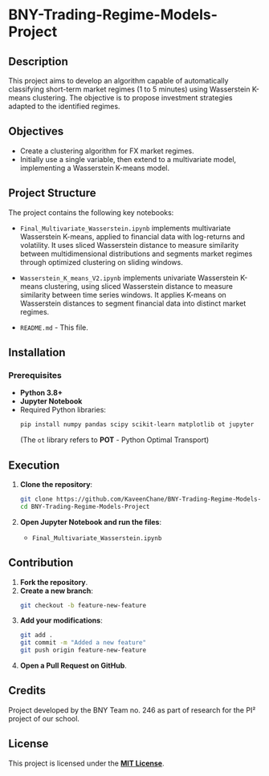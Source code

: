 # BNY-Trading-Regime-Models-Project

## Description
This project aims to develop an algorithm capable of automatically classifying short-term market regimes (1 to 5 minutes) using Wasserstein K-means clustering. The objective is to propose investment strategies adapted to the identified regimes.

## Objectives
- Create a clustering algorithm for FX market regimes.
- Initially use a single variable, then extend to a multivariate model, implementing a Wasserstein K-means model.

## Project Structure
The project contains the following key notebooks:

- `Final_Multivariate_Wasserstein.ipynb` implements multivariate Wasserstein K-means, applied to financial data with log-returns and volatility. It uses sliced Wasserstein distance to measure similarity between multidimensional distributions and segments market regimes through optimized clustering on sliding windows.
  
- `Wasserstein_K_means_V2.ipynb` implements univariate Wasserstein K-means clustering, using sliced Wasserstein distance to measure similarity between time series windows. It applies K-means on Wasserstein distances to segment financial data into distinct market regimes. 

- `README.md` - This file.

## Installation

### Prerequisites
- **Python 3.8+**
- **Jupyter Notebook**
- Required Python libraries:
  ```bash
  pip install numpy pandas scipy scikit-learn matplotlib ot jupyter
  ```
  (The `ot` library refers to **POT** - Python Optimal Transport) 

## Execution

1. **Clone the repository**:
   ```bash
   git clone https://github.com/KaveenChane/BNY-Trading-Regime-Models-Project.git
   cd BNY-Trading-Regime-Models-Project
   ```

2. **Open Jupyter Notebook and run the files**:
   - `Final_Multivariate_Wasserstein.ipynb`

## Contribution

1. **Fork the repository**.
2. **Create a new branch**:
   ```bash
   git checkout -b feature-new-feature
   ```
3. **Add your modifications**:
   ```bash
   git add .
   git commit -m "Added a new feature"
   git push origin feature-new-feature
   ```
4. **Open a Pull Request on GitHub**.

## Credits

Project developed by the BNY Team no. 246 as part of research for the PI² project of our school.

## License

This project is licensed under the **[MIT License](https://opensource.org/licenses/MIT)**.
